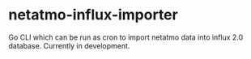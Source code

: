 # netatmo-influx-importer
Go CLI which can be run as cron to import netatmo data into influx 2.0 database. Currently in development.
